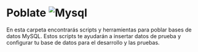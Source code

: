 # Poblate ![Mysql](https://img.shields.io/badge/MySQL-00000F?style=for-the-badge&logo=mysql&logoColor=white)

En esta carpeta encontrarás scripts y herramientas para poblar bases de datos MySQL. Estos scripts te ayudarán a insertar datos de prueba y configurar tu base de datos para el desarrollo y las pruebas.